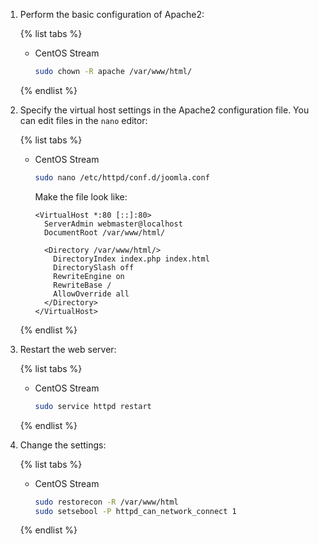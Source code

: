 1. Perform the basic configuration of Apache2:

   {% list tabs %}

   - CentOS Stream

      ```bash
      sudo chown -R apache /var/www/html/
      ```

   {% endlist %}

1. Specify the virtual host settings in the Apache2 configuration file. You can edit files in the `nano` editor:

   {% list tabs %}

   - CentOS Stream

      ```bash
      sudo nano /etc/httpd/conf.d/joomla.conf
      ```

      Make the file look like:

      ```
      <VirtualHost *:80 [::]:80>
        ServerAdmin webmaster@localhost
        DocumentRoot /var/www/html/

        <Directory /var/www/html/>
          DirectoryIndex index.php index.html
          DirectorySlash off
          RewriteEngine on
          RewriteBase /
          AllowOverride all
        </Directory>
      </VirtualHost>
      ```

   {% endlist %}

1. Restart the web server:

   {% list tabs %}

   - CentOS Stream

      ```bash
      sudo service httpd restart
      ```

   {% endlist %}

1. Change the settings:

   {% list tabs %}

   - CentOS Stream

      ```bash
      sudo restorecon -R /var/www/html
      sudo setsebool -P httpd_can_network_connect 1
      ```

   {% endlist %}
